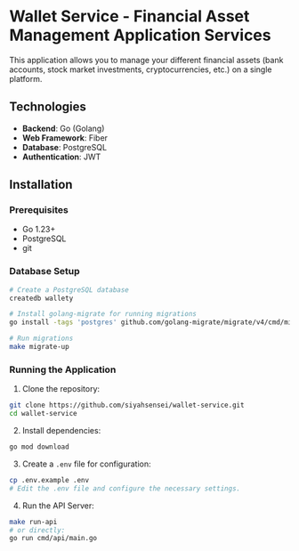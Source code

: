 # Wallet Service - Financial Asset Management Application Services

This application allows you to manage your different financial assets (bank accounts, stock market investments, cryptocurrencies, etc.) on a single platform.

## Technologies

-   **Backend**: Go (Golang)
-   **Web Framework**: Fiber
-   **Database**: PostgreSQL
-   **Authentication**: JWT

## Installation

### Prerequisites

-   Go 1.23+
-   PostgreSQL
-   git

### Database Setup

```bash
# Create a PostgreSQL database
createdb wallety

# Install golang-migrate for running migrations
go install -tags 'postgres' github.com/golang-migrate/migrate/v4/cmd/migrate@latest

# Run migrations
make migrate-up
```

### Running the Application

1.  Clone the repository:

```bash
git clone https://github.com/siyahsensei/wallet-service.git
cd wallet-service
```

2.  Install dependencies:

```bash
go mod download
```

3.  Create a `.env` file for configuration:

```bash
cp .env.example .env
# Edit the .env file and configure the necessary settings.
```

4.  Run the API Server:

```bash
make run-api
# or directly:
go run cmd/api/main.go
```